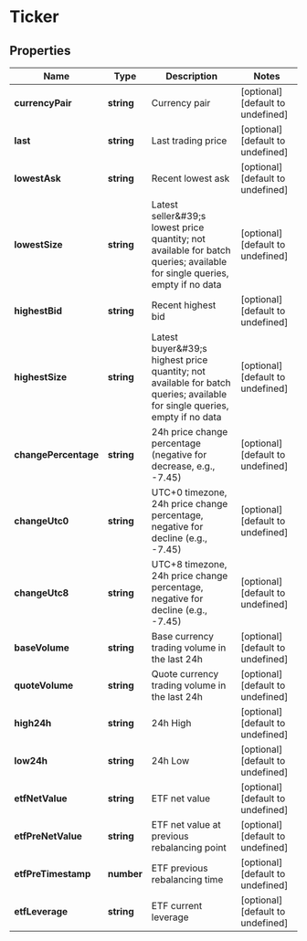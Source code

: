 # Ticker

## Properties

Name | Type | Description | Notes
------------ | ------------- | ------------- | -------------
**currencyPair** | **string** | Currency pair | [optional] [default to undefined]
**last** | **string** | Last trading price | [optional] [default to undefined]
**lowestAsk** | **string** | Recent lowest ask | [optional] [default to undefined]
**lowestSize** | **string** | Latest seller\&#39;s lowest price quantity; not available for batch queries; available for single queries, empty if no data | [optional] [default to undefined]
**highestBid** | **string** | Recent highest bid | [optional] [default to undefined]
**highestSize** | **string** | Latest buyer\&#39;s highest price quantity; not available for batch queries; available for single queries, empty if no data | [optional] [default to undefined]
**changePercentage** | **string** | 24h price change percentage (negative for decrease, e.g., -7.45) | [optional] [default to undefined]
**changeUtc0** | **string** | UTC+0 timezone, 24h price change percentage, negative for decline (e.g., -7.45) | [optional] [default to undefined]
**changeUtc8** | **string** | UTC+8 timezone, 24h price change percentage, negative for decline (e.g., -7.45) | [optional] [default to undefined]
**baseVolume** | **string** | Base currency trading volume in the last 24h | [optional] [default to undefined]
**quoteVolume** | **string** | Quote currency trading volume in the last 24h | [optional] [default to undefined]
**high24h** | **string** | 24h High | [optional] [default to undefined]
**low24h** | **string** | 24h Low | [optional] [default to undefined]
**etfNetValue** | **string** | ETF net value | [optional] [default to undefined]
**etfPreNetValue** | **string** | ETF net value at previous rebalancing point | [optional] [default to undefined]
**etfPreTimestamp** | **number** | ETF previous rebalancing time | [optional] [default to undefined]
**etfLeverage** | **string** | ETF current leverage | [optional] [default to undefined]

